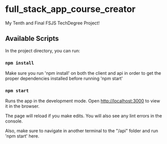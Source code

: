 # full_stack_app_course_creator
My Tenth and Final FSJS TechDegree Project!

## Available Scripts

In the project directory, you can run:
### `npm install`

Make sure you run 'npm install' on both the client and api
in order to get the proper dependencies installed before
running 'npm start'

### `npm start`

Runs the app in the development mode.
Open [http://localhost:3000](http://localhost:3000) to view it in the browser.

The page will reload if you make edits.
You will also see any lint errors in the console.

Also, make sure to navigate in another terminal to the "/api" folder and
run 'npm start' here.
